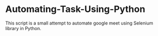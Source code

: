 # Automating-Task-Using-Python
This script is a small attempt to automate google meet using Selenium library in Python.
